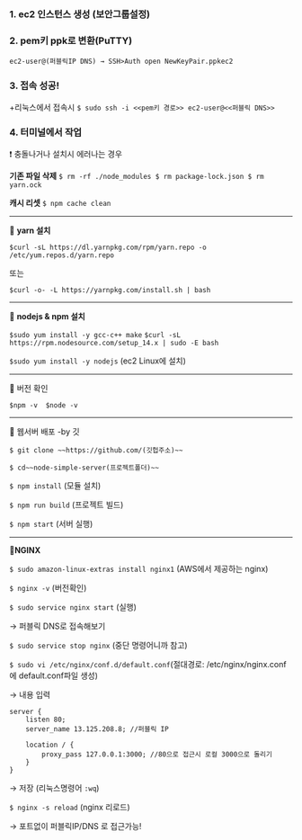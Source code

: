 ### 1. ec2 인스턴스 생성 (보안그룹설정)

### 2. pem키 ppk로 변환(PuTTY)

    ec2-user@(퍼블릭IP DNS) → SSH>Auth open NewKeyPair.ppkec2 

### 3. 접속 성공!
+리눅스에서 접속시
`$ sudo ssh -i <<pem키 경로>> ec2-user@<<퍼블릭 DNS>>`

### 4. 터미널에서 작업
❗ 충돌나거나 설치시 에러나는 경우 

**기존 파일 삭제**
`$ rm -rf ./node_modules
 $ rm package-lock.json
 $ rm yarn.ock`

**캐시 리셋**
`$ npm cache clean`

---

🥎 **yarn 설치**

`$curl -sL https://dl.yarnpkg.com/rpm/yarn.repo -o /etc/yum.repos.d/yarn.repo`

또는

`$curl -o- -L https://yarnpkg.com/install.sh | bash`

---

🏀 **nodejs & npm 설치**

`$sudo yum install -y gcc-c++ make`
`$curl -sL https://rpm.nodesource.com/setup_14.x | sudo -E bash` 

`$sudo yum install -y nodejs` (ec2 Linux에 설치)

---

🏐 버전 확인

`$npm -v 
 $node -v`
 
---

🏈 웹서버 배포 -by 깃

`$ git clone ~~https://github.com/(깃헙주소)~~`

`$ cd~~node-simple-server(프로젝트폴더)~~`

`$ npm install` (모듈 설치)

`$ npm run build` (프로젝트 빌드)

`$ npm start` (서버 실행)

---


🏉**NGINX**

`$ sudo amazon-linux-extras install nginx1` (AWS에서 제공하는 nginx)

`$ nginx -v` (버전확인)  

`$ sudo service nginx start` (실행)

→ 퍼블릭 DNS로 접속해보기

`$ sudo service stop nginx` (중단 명령어니까 참고)

`$ sudo vi /etc/nginx/conf.d/default.conf`(절대경로: /etc/nginx/nginx.conf 에 default.conf파일 생성)

→ 내용 입력

```basic
server {
	listen 80;
	server_name 13.125.208.8; //퍼블릭 IP
	
	location / {
		proxy_pass 127.0.0.1:3000; //80으로 접근시 로컬 3000으로 돌리기
	}
}
```

→ 저장 (리눅스명령어 `:wq`)

`$ nginx -s reload` (nginx 리로드)

→ 포트없이 퍼블릭IP/DNS 로 접근가능!
